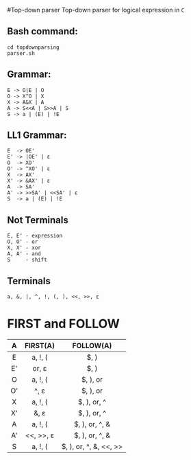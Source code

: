 #Top-down parser
Top-down parser for logical expression in ```C```

Bash command:
---
    cd topdownparsing
    parser.sh

Grammar:
---
    E -> O|E | O
    O -> X^O | X
    X -> A&X | A
    A -> S<<A | S>>A | S
    S -> a | (E) | !E

LL1 Grammar:
---
    E  -> OE'
    E' -> |OE' | ε
    O  -> XO'
    O' -> ^XO' | ε
    X  -> AX'
    X' -> &AX' | ε
    A  -> SA'
    A' -> >>SA' | <<SA' | ε  
    S  -> a | (E) | !E

Not Terminals
---
    E, E' - expression
    O, O' - or
    X, X' - xor
    A, A' - and
    S     - shift

Terminals
---
    a, &, |, ^, !, (, ), <<, >>, ε

FIRST and FOLLOW
===
|A          |FIRST(A)   |FOLLOW(A)              |
|:---------:|:---------:|:---------------------:|
|E          |a, !, (    |$, )                   |
|E'         |or, ɛ      |$, )                   |
|O          |a, !, (    |$, ), or               |
|O'         |^, ɛ       |$, ), or               |
|X          |a, !, (    |$, ), or, ^            |
|X'         |&, ɛ       |$, ), or, ^            |
|A          |a, !, (    |$, ), or, ^, &         |
|A'         |<<, >>, ɛ  |$, ), or, ^, &         |
|S          |a, !, (    |$, ), or, ^, &, <<, >> |